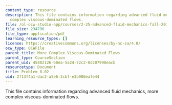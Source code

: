 ```yaml
---
content_type: resource
description: This file contains information regarding advanced fluid mechanics, more
  complex viscous-dominated flows.
file: /ol-ocw-studio-app/courses/2-25-advanced-fluid-mechanics-fall-2013/2f13f4a1dac2a5e63cbfe3b986eafe44_MIT2_25F13_Problem8.02.pdf
file_size: 234796
file_type: application/pdf
learning_resource_types: []
license: https://creativecommons.org/licenses/by-nc-sa/4.0/
ocw_type: OCWFile
parent_title: More Complex Viscous-Dominated Flows
parent_type: CourseSection
parent_uid: 45882126-68ea-5a24-72c2-0d207998eacb
resourcetype: Document
title: Problem 8.02
uid: 2f13f4a1-dac2-a5e6-3cbf-e3b986eafe44
---
```

This file contains information regarding advanced fluid mechanics, more complex viscous-dominated flows.
